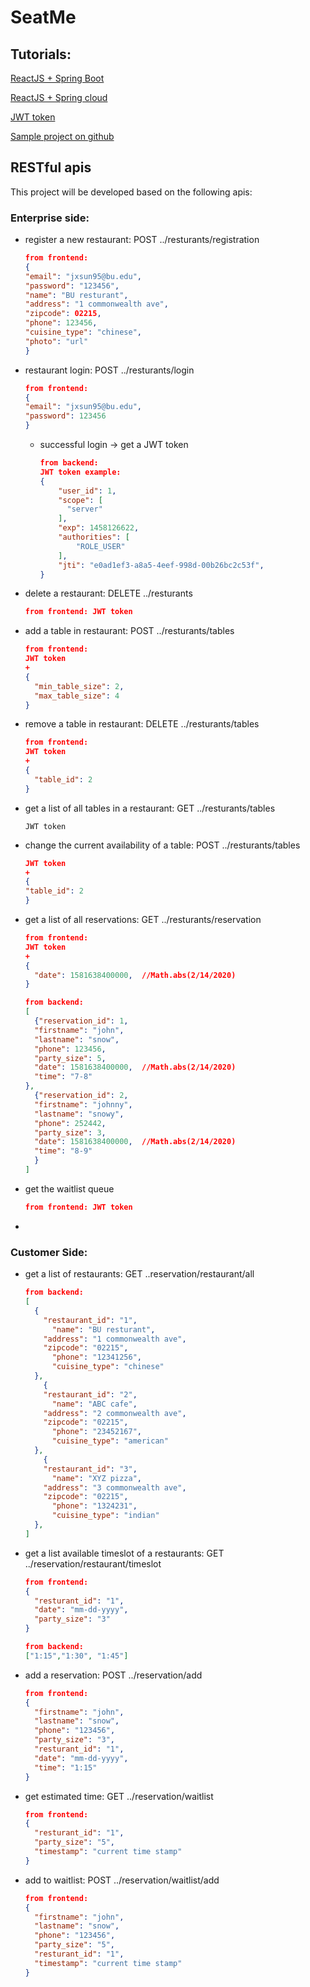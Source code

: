 # SeatMe

## Tutorials: 
[ReactJS + Spring Boot](https://developer.okta.com/blog/2018/07/19/simple-crud-react-and-spring-boot#add-a-jpa-domain-model)

[ReactJS + Spring cloud](https://spring.io/guides/tutorials/react-and-spring-data-rest)

[JWT token](https://jwt.io/)

[Sample project on github](https://github.com/sqshq/piggymetrics)

## RESTful apis

This project will be developed based on the following apis: 

### Enterprise side: 

* register a new restaurant: POST ../resturants/registration 
  ```json
  from frontend:
  {
  "email": "jxsun95@bu.edu",
  "password": "123456",
  "name": "BU resturant",
  "address": "1 commonwealth ave",
  "zipcode": 02215,
  "phone": 123456,
  "cuisine_type": "chinese",
  "photo": "url"
  }
  ```

* restaurant login: POST ../resturants/login 

  ```json
  from frontend:
  {
  "email": "jxsun95@bu.edu",
  "password": 123456
  }
  ```

  * successful login -> get a JWT token

    ```json
    from backend:
    JWT token example:
    {
        "user_id": 1,
        "scope": [
          "server"
        ],
        "exp": 1458126622,
        "authorities": [
            "ROLE_USER"
        ],
        "jti": "e0ad1ef3-a8a5-4eef-998d-00b26bc2c53f",
    }
    ```

* delete a restaurant: DELETE ../resturants

  ```json
  from frontend: JWT token
  ```

* add a table in restaurant:   POST ../resturants/tables

  ```json
  from frontend:
  JWT token 
  +
  {
    "min_table_size": 2,
    "max_table_size": 4
  }
  ```

* remove a table in restaurant:  DELETE ../resturants/tables

  ```json
  from frontend: 
  JWT token 
  +
  {
    "table_id": 2
  }
  ```

* get a list of all tables in a restaurant: GET ../resturants/tables

  ```
  JWT token
  ```

* change the current availability of a table: POST ../resturants/tables

  ```json
  JWT token 
  +
  {
  "table_id": 2
  }
  ```

* get a list of all reservations: GET ../resturants/reservation

  ```json
  from frontend:
  JWT token
  +
  {
    "date": 1581638400000,  //Math.abs(2/14/2020)
  }
  ```

  ```json
  from backend:
  [
    {"reservation_id": 1,
    "firstname": "john",
    "lastname": "snow",
    "phone": 123456,
    "party_size": 5,
    "date": 1581638400000,	//Math.abs(2/14/2020)
    "time": "7-8"
  },
    {"reservation_id": 2,
    "firstname": "johnny",
    "lastname": "snowy",
    "phone": 252442,
    "party_size": 3,
    "date": 1581638400000,	//Math.abs(2/14/2020)
    "time": "8-9"
    }
  ]
  ```

* get the waitlist queue

  ```json
  from frontend: JWT token
  ```

  
* 

### Customer Side:

* get a list of restaurants:  GET ..reservation/restaurant/all

  ```json
  from backend:
  [
    {
      "restaurant_id": "1",
  		"name": "BU resturant",
      "address": "1 commonwealth ave",
      "zipcode": "02215",
  		"phone": "12341256",
  		"cuisine_type": "chinese"
    },
      {
      "restaurant_id": "2",
  		"name": "ABC cafe",
      "address": "2 commonwealth ave",
      "zipcode": "02215",
  		"phone": "23452167",
  		"cuisine_type": "american"
    },
      {
      "restaurant_id": "3",
  		"name": "XYZ pizza",
      "address": "3 commonwealth ave",
      "zipcode": "02215",
  		"phone": "1324231",
  		"cuisine_type": "indian"
    },
  ]
  ```

* get a list available timeslot of a restaurants: GET ../reservation/restaurant/timeslot

  ```json
  from frontend: 
  {
    "resturant_id": "1",
    "date": "mm-dd-yyyy",
    "party_size": "3"
  }
  ```

  ```json
  from backend:
  ["1:15","1:30", "1:45"]
  ```

* add a reservation: POST ../reservation/add

  ```json
  from frontend:
  {
    "firstname": "john",
    "lastname": "snow",
    "phone": "123456",
    "party_size": "3",
    "resturant_id": "1",
    "date": "mm-dd-yyyy",
    "time": "1:15"
  }
  ```

* get estimated time: GET ../reservation/waitlist

  ```json
  from frontend:
  {
    "resturant_id": "1",
    "party_size": "5",
    "timestamp": "current time stamp"
  }
  ```

* add to waitlist: POST ../reservation/waitlist/add

  ```json
  from frontend:
  {
    "firstname": "john",
    "lastname": "snow",
    "phone": "123456",
    "party_size": "5",
    "resturant_id": "1",
    "timestamp": "current time stamp"
  }
  ```

  
  

